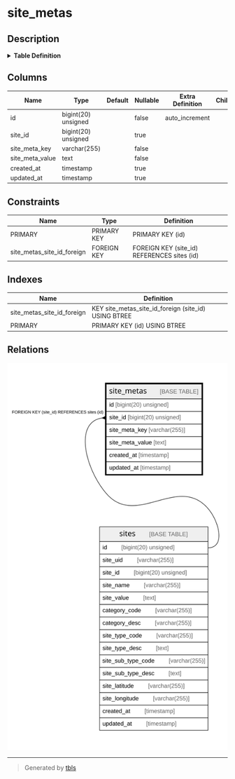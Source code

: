 # site_metas

## Description

<details>
<summary><strong>Table Definition</strong></summary>

```sql
CREATE TABLE `site_metas` (
  `id` bigint(20) unsigned NOT NULL AUTO_INCREMENT,
  `site_id` bigint(20) unsigned DEFAULT NULL,
  `site_meta_key` varchar(255) COLLATE utf8mb4_unicode_ci NOT NULL,
  `site_meta_value` text COLLATE utf8mb4_unicode_ci NOT NULL,
  `created_at` timestamp NULL DEFAULT NULL,
  `updated_at` timestamp NULL DEFAULT NULL,
  PRIMARY KEY (`id`),
  KEY `site_metas_site_id_foreign` (`site_id`),
  CONSTRAINT `site_metas_site_id_foreign` FOREIGN KEY (`site_id`) REFERENCES `sites` (`id`) ON DELETE CASCADE
) ENGINE=InnoDB DEFAULT CHARSET=utf8mb4 COLLATE=utf8mb4_unicode_ci
```

</details>

## Columns

| Name | Type | Default | Nullable | Extra Definition | Children | Parents | Comment |
| ---- | ---- | ------- | -------- | ---------------- | -------- | ------- | ------- |
| id | bigint(20) unsigned |  | false | auto_increment |  |  |  |
| site_id | bigint(20) unsigned |  | true |  |  | [sites](sites.md) |  |
| site_meta_key | varchar(255) |  | false |  |  |  |  |
| site_meta_value | text |  | false |  |  |  |  |
| created_at | timestamp |  | true |  |  |  |  |
| updated_at | timestamp |  | true |  |  |  |  |

## Constraints

| Name | Type | Definition |
| ---- | ---- | ---------- |
| PRIMARY | PRIMARY KEY | PRIMARY KEY (id) |
| site_metas_site_id_foreign | FOREIGN KEY | FOREIGN KEY (site_id) REFERENCES sites (id) |

## Indexes

| Name | Definition |
| ---- | ---------- |
| site_metas_site_id_foreign | KEY site_metas_site_id_foreign (site_id) USING BTREE |
| PRIMARY | PRIMARY KEY (id) USING BTREE |

## Relations

![er](site_metas.svg)

---

> Generated by [tbls](https://github.com/k1LoW/tbls)
